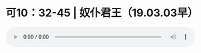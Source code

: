 # 可10：32-45 | 奴仆君王（19.03.03早）

<audio style="width: 100%;" preload="false" controls controlslist="nodownload"><source src="//cdn.wechat.edu.pl/audio/mp3/old/27353.mp3" type="audio/mpeg">Your browser does not support the audio element.</audio>


